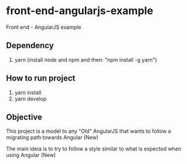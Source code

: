 # front-end-angularjs-example
Front end - AngularJS example

## Dependency

 1. yarn (install node and npm and then: "npm install -g yarn")

## How to run project

 1. yarn install
 2. yarn develop

## Objective

This project is a model to any "Old" AngularJS that wants to follow a migrating path towards Angular (New)

The main ideia is to try to follow a style similar to what is expected when using Angular (New)